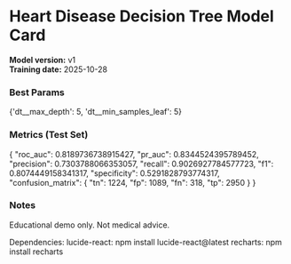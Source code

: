 # Heart Disease Decision Tree Model Card

**Model version:** v1  
**Training date:** 2025-10-28  

### Best Params
{'dt__max_depth': 5, 'dt__min_samples_leaf': 5}

### Metrics (Test Set)
{
  "roc_auc": 0.8189736738915427,
  "pr_auc": 0.8344524395789452,
  "precision": 0.7303788066353057,
  "recall": 0.9026927784577723,
  "f1": 0.8074449158341317,
  "specificity": 0.5291828793774317,
  "confusion_matrix": {
    "tn": 1224,
    "fp": 1089,
    "fn": 318,
    "tp": 2950
  }
}

### Notes
Educational demo only. Not medical advice.

Dependencies:
lucide-react: npm install lucide-react@latest
recharts: npm install recharts